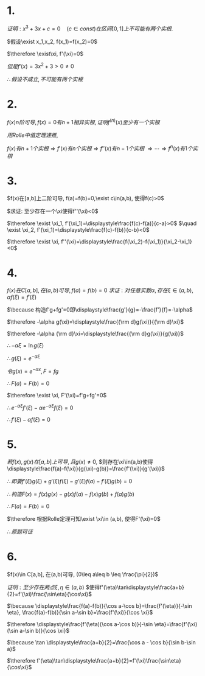 # 1.

$证明: x^3+3x+c=0\quad (c\in const)在区间[0,1]上不可能有两个实根.$

$假设\exist x_1,x_2, f(x_1)=f(x_2)=0$

$\therefore \exist\xi, f'(\xi)=0$

$但是f'(x)=3x^2+3>0\neq 0$

$\therefore 假设不成立, 不可能有两个实根$


# 2.

$f(x)n阶可导, f(x)=0有n+1相异实根, 证明f^{(n)}(x)至少有一个实根$

$用Rolle中值定理递推,$

$f(x)有n+1个实根\Rightarrow f'(x)有n个实根\Rightarrow f''(x)有n-1个实根$
$\Rightarrow\cdots\Rightarrow f^{n}(x)有1个实根$

# 3.

$f(x)在[a,b]上二阶可导, f(a)=f(b)=0,\exist c\in(a,b), 使得f(c)>0$

$求证: 至少存在一个\xi使得f''(\xi)<0$

$\therefore \exist \xi_1, f'(\xi_1)=\displaystyle\frac{f(c)-f(a)}{c-a}>0$
$\quad \exist \xi_2, f'(\xi_1)=\displaystyle\frac{f(c)-f(b)}{c-b}<0$

$\therefore \exist \xi, f''(\xi)=\displaystyle\frac{f(\xi_2)-f(\xi_1)}{\xi_2-\xi_1}<0$

# 4.

$f(x)在C[a,b], 在(a,b)可导, f(a)=f(b)=0$
$求证: 对任意实数\alpha, 存在\xi\in(a,b), \alpha f(\xi)=f'(\xi)$

$\because 构造f'g+fg'=0即\displaystyle\frac{g'}{g}=-\frac{f'}{f}=-\alpha$

$\therefore -\alpha g(\xi)=\displaystyle\frac{{\rm d}g(\xi)}{{\rm d}\xi}$

$\therefore -\alpha {\rm d}\xi=\displaystyle\frac{{\rm d}g(\xi)}{g(\xi)}$

$\therefore -\alpha \xi=\displaystyle\ln g(\xi)$

$\therefore g(\xi)=e^{-\alpha \xi}$

$令 g(x)=e^{-\alpha x}, F=fg$

$\therefore F(a)=F(b)=0$

$\therefore \exist \xi, F'(\xi)=f'g+fg'=0$

$\therefore e^{-\alpha \xi}f'(\xi)-\alpha e^{-\alpha \xi}f(\xi)=0$

$\therefore  f'(\xi)-\alpha f(\xi)=0$


# 5.

$若f(x),g(x)在[a,b]上可导, 且g(x)\neq 0,$
$则存在\xi\in(a,b)使得\displaystyle\frac{f(a)-f(\xi)}{g(\xi)-g(b)}=\frac{f'(\xi)}{g'(\xi)}$

$\therefore 即要f'(\xi)g(\xi)+g'(\xi)f(\xi)-g'(\xi)f(a)-f'(\xi)g(b)=0$

$\therefore 构造F(x)=f(x)g(x)-g(x)f(a)-f(x)g(b)+f(a)g(b)$

$\therefore F(a)=F(b)=0$

$\therefore 根据Rolle定理可知\exist \xi\in (a,b), 使得F'(\xi)=0$

$\therefore 原题可证$

# 6.

$f(x)\in C[a,b], 在(a,b)可导, (0\leq a\leq  b \leq \frac{\pi}{2})$

$证明: 至少存在两点\xi,\eta\in (a,b)$
$使得f'(\eta)\tan\displaystyle\frac{a+b}{2}=f'(\xi)\frac{\sin\eta}{\cos\xi}$

$\because \displaystyle\frac{f(a)-f(b)}{\cos a-\cos b}=\frac{f'(\eta)}{-\sin \eta}, \frac{f(a)-f(b)}{\sin a-\sin b}=\frac{f'(\xi)}{\cos \xi}$

$\therefore \displaystyle\frac{f'(\eta)(\cos a-\cos b)}{-\sin \eta}=\frac{f'(\xi)(\sin a-\sin b)}{\cos \xi}$

$\because \tan \displaystyle\frac{a+b}{2}=\frac{\cos a - \cos b}{\sin b-\sin a}$

$\therefore f'(\eta)\tan\displaystyle\frac{a+b}{2}=f'(\xi)\frac{\sin\eta}{\cos\xi}$
